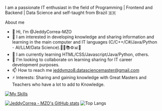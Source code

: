 I am a passionate IT enthusiast in the field of Programming | Frontend and Backend | Data Science and self-taught from Brazil 🇧🇷

About me

- 👋 Hi, I’m @JeddyCorrea-MZO
- 👀 I am interested in developing knowledge and sharing information and learning in the main computer and IT languages (C/C++/C#/Java/Python - AI/LLM/Data Science).🧑‍💻📚⚙📊🤖
- 🌱 I am currently learning HTML/CSS/Javascript/Java/Python, others.
- 🤝 I'm looking to collaborate on learning sharing for IT career development purposes.
- 📫 How to reach me jeddymzo8.datasciencemaster@gmail.com 
- ⚡ Interests: Sharing and gaining knowledge with Great Masters and Teachers who have a lot to add to Knowledge.

[![My Skills](https://skillicons.dev/icons?i=c,cpp,cs,java,html,css,javascript,wordpress,figma,py,gcp,azure,aws,git,github,githubactions,linux,windows,vscode&theme=light)](https://skillicons.dev)

[![JeddyCorrea - MZO's GitHub stats](https://github-readme-stats.vercel.app/api?username=JeddyCorrea-MZO)](https://github.com/JeddyCorrea-MZO/github-readme-stats) ![Top Langs](https://github-readme-stats.vercel.app/api/top-langs/?username=JeddyCorrea-MZO&size_weight=0.5&count_weight=0.5)

<!---
JeddyCorrea-MZO/JeddyCorrea-MZO is a ✨ special ✨ repository because its `README.md` (this file) appears on your GitHub profile.
You can click the Preview link to take a look at your changes.
--->
